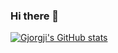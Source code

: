 ### Hi there 👋
[![Gjorgji's GitHub stats](https://github-readme-stats-eta-eight-63.vercel.app/api?username=GjorgjiKirovski)](https://github.com/GjorgjiKirovski/github-readme-stats)

<!--
**GjorgjiKirovski/GjorgjiKirovski** is a ✨ _special_ ✨ repository because its `README.md` (this file) appears on your GitHub profile.

Here are some ideas to get you started:

- 🔭 I’m currently working on ...
- 🌱 I’m currently learning ...
- 👯 I’m looking to collaborate on ...
- 🤔 I’m looking for help with ...
- 💬 Ask me about ...
- 📫 How to reach me: ...
- ⚡ Fun fact: ...
-->
